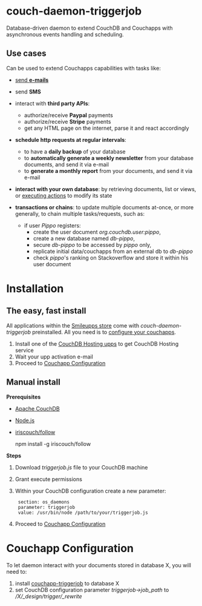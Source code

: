 # couch-daemon-triggerjob

Database-driven daemon to extend CouchDB and Couchapps with asynchronous events handling and scheduling.

## Use cases

Can be used to extend Couchapps capabilities with tasks like:

* [send **e-mails**](https://www.smileupps.com/couch-triggerjob-send-email)
* send **SMS**

* interact with **third party APIs**:
    * authorize/receive **Paypal** payments
    * authorize/receive **Stripe** payments
    * get any HTML page on the internet, parse it and react accordingly

* **schedule http requests at regular intervals**:
	* to have a **daily backup** of your database
	* to **automatically generate a weekly newsletter** from your database documents, and send it via e-mail
	* to **generate a monthly report** from your documents, and send it via e-mail

* **interact with your own database**: by retrieving documents, list or views, or [executing actions](https://www.smileupps.com/couchapp-tutorial-chatty-write-api) to modify its state

* **transactions or chains**: to update multiple documents at-once, or more generally, to chain multiple tasks/requests, such as:
	* if user *Pippo* registers:
	  * create the user document *org.couchdb.user:pippo*, 
	  * create a new database named *db-pippo*,
	  * secure *db-pippo* to be accessed by *pippo* only, 
	  * replicate initial data/couchapps from an external db to *db-pippo*
	  * check *pippo*'s ranking on Stackoverflow and store it within his user document


# Installation

## The easy, fast install

All applications within the [Smileupps store](https://www.smileupps.com/store/category/hosting-apps) come with *couch-daemon-triggerjob* preinstalled. All you need is to [configure your couchapps](#couchapp-configuration).

1. Install one of the [CouchDB Hosting upps](https://www.smileupps.com/store/category/hosting-apps) to get CouchDB Hosting service
1. Wait your upp activation e-mail
1. Proceed to [Couchapp Configuration](#couchapp-configuration)

## Manual install

**Prerequisites**

* [Apache CouchDB](http://couchdb.apache.org)
* [Node.js](https://nodejs.org/)
* [iriscouch/follow](https://github.com/iriscouch/follow)

	npm install -g iriscouch/follow

**Steps**

1. Download *triggerjob.js* file to your CouchDB machine
1. Grant execute permissions
1. Within your CouchDB configuration create a new parameter:

		section: os_daemons
		parameter: triggerjob
		value: /usr/bin/node /path/to/your/triggerjob.js
	
1. Proceed to [Couchapp Configuration](#couchapp-configuration)

# Couchapp Configuration

To let daemon interact with your documents stored in database X, you will need to:

1. install [couchapp-triggerjob](https://github.com/Smileupps/couchapp-triggerjob) to database X
2. set CouchDB configuration parameter *triggerjob->job_path* to */X/_design/trigger/_rewrite*
